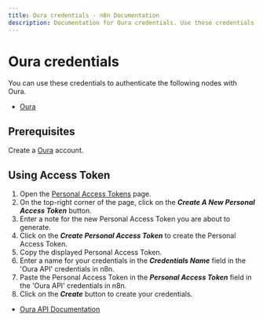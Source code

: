 ```yaml
---
title: Oura credentials - n8n Documentation
description: Documentation for Oura credentials. Use these credentials to authenticate Oura in n8n, a workflow automation platform.
---
```


# Oura credentials

You can use these credentials to authenticate the following nodes with Oura.

- [Oura](/integrations/builtin/app-nodes/n8n-nodes-base.oura/)

## Prerequisites

Create a [Oura](https://www.ouraring.com/) account.

## Using Access Token

1. Open the [Personal Access Tokens](https://cloud.ouraring.com/personal-access-tokens) page.
2. On the top-right corner of the page, click on the ***Create A New Personal Access Token*** button.
3. Enter a note for the new Personal Access Token you are about to generate.
4. Click on the ***Create Personal Access Token*** to create the Personal Access Token.
5. Copy the displayed Personal Access Token.
6. Enter a name for your credentials in the ***Credentials Name*** field in the 'Oura API' credentials in n8n.
7. Paste the Personal Access Token in the ***Personal Access Token*** field in the 'Oura API' credentials in n8n.
8. Click on the ***Create*** button to create your credentials.



- [Oura API Documentation](https://cloud.ouraring.com/docs/authentication)

